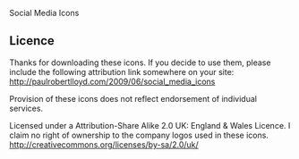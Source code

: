 
Social Media Icons
## Licence
Thanks for downloading these icons. If you decide to use
them, please include the following attribution link somewhere on your site: <http://paulrobertlloyd.com/2009/06/social_media_icons>

Provision of these icons does not reflect endorsement of
individual services.

Licensed under a Attribution-Share Alike 2.0 UK: England &
Wales Licence. I claim no right of ownership to the company
logos used in these icons.  
<http://creativecommons.org/licenses/by-sa/2.0/uk/>

